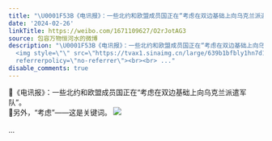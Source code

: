 ```yaml
---
title: "\U0001F53B《电讯报》：一些北约和欧盟成员国正在“考虑在双边基础上向乌克兰派遣军队”。\U0001F53B另外，“考虑”——这是关键词。 [图片]"
date: '2024-02-26'
linkTitle: https://weibo.com/1671109627/O2rJotAG3
source: 包容万物恒河水的微博
description: "\U0001F53B《电讯报》：一些北约和欧盟成员国正在“考虑在双边基础上向乌克兰派遣军队”。<br>\U0001F53B另外，“考虑”——这是关键词。
  <img style=\"\" src=\"https://tvax1.sinaimg.cn/large/639b1bfbly1hn7d13x25zj20q00d0wkz.jpg\"
  referrerpolicy=\"no-referrer\"><br><br> ..."
disable_comments: true
---
```

🔻《电讯报》：一些北约和欧盟成员国正在“考虑在双边基础上向乌克兰派遣军队”。<br>🔻另外，“考虑”——这是关键词。 <img style="" src="https://tvax1.sinaimg.cn/large/639b1bfbly1hn7d13x25zj20q00d0wkz.jpg" referrerpolicy="no-referrer"><br><br> ...